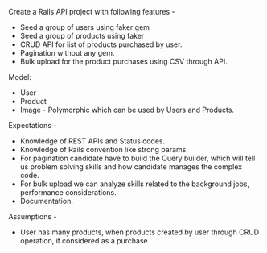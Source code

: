 Create a Rails API project with following features -
- Seed a group of users using faker gem
- Seed a group of products using faker
- CRUD API for list of products purchased by user.
- Pagination without any gem.
- Bulk upload for the product purchases using CSV through API.

Model:
- User
- Product
- Image - Polymorphic which can be used by Users and Products.

Expectations -
- Knowledge of REST APIs and Status codes.
- Knowledge of Rails convention like strong params.
- For pagination candidate have to build the Query builder, which will tell us problem solving skills and how candidate manages the complex code.
- For bulk upload we can analyze skills related to the background jobs, performance considerations.
- Documentation.

Assumptions - 
- User has many products, when products created by user through CRUD operation, it considered as a purchase